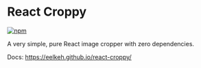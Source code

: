 # React Croppy

[![npm](https://img.shields.io/npm/v/react-croppy.svg?maxAge=2592000&style=flat-square)]()

A very simple, pure React image cropper with zero dependencies.

Docs: https://eelkeh.github.io/react-croppy/
